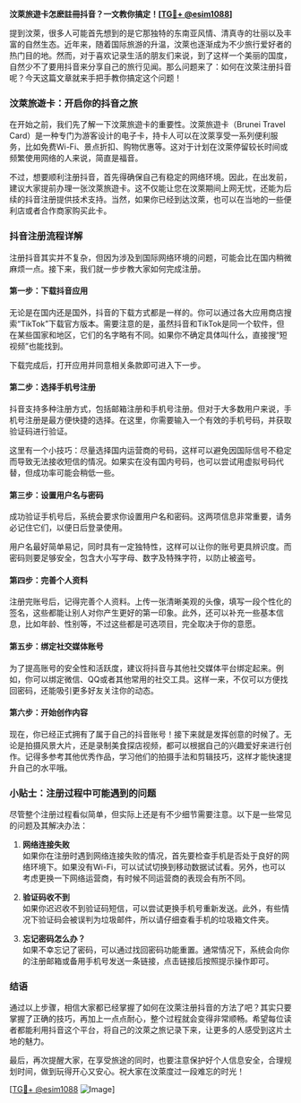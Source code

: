 **汶萊旅遊卡怎麽註冊抖音？一文教你搞定！[[TG💪+ @esim1088](https://t.me/s/esim1088)]**

提到汶萊，很多人可能首先想到的是它那独特的东南亚风情、清真寺的壮丽以及丰富的自然生态。近年来，随着国际旅游的升温，汶萊也逐渐成为不少旅行爱好者的热门目的地。然而，对于喜欢记录生活的朋友们来说，到了这样一个美丽的国度，自然少不了要用抖音来分享自己的旅行见闻。那么问题来了：如何在汶萊注册抖音呢？今天这篇文章就来手把手教你搞定这个问题！

### 汶萊旅遊卡：开启你的抖音之旅

在开始之前，我们先了解一下汶萊旅遊卡的重要性。汶萊旅遊卡（Brunei Travel Card）是一种专门为游客设计的电子卡，持卡人可以在汶萊享受一系列便利服务，比如免费Wi-Fi、景点折扣、购物优惠等。这对于计划在汶萊停留较长时间或频繁使用网络的人来说，简直是福音。

不过，想要顺利注册抖音，首先得确保自己有稳定的网络环境。因此，在出发前，建议大家提前办理一张汶萊旅遊卡。这不仅能让您在汶萊期间上网无忧，还能为后续的抖音注册提供技术支持。当然，如果你已经到达汶萊，也可以在当地的一些便利店或者合作商家购买此卡。

### 抖音注册流程详解

注册抖音其实并不复杂，但因为涉及到国际网络环境的问题，可能会比在国内稍微麻烦一点。接下来，我们就一步步教大家如何完成注册。

#### 第一步：下载抖音应用

无论是在国内还是国外，抖音的下载方式都是一样的。你可以通过各大应用商店搜索“TikTok”下载官方版本。需要注意的是，虽然抖音和TikTok是同一个软件，但在某些国家和地区，它们的名字略有不同。如果你不确定具体叫什么，直接搜“短视频”也能找到。

下载完成后，打开应用并同意相关条款即可进入下一步。

#### 第二步：选择手机号注册

抖音支持多种注册方式，包括邮箱注册和手机号注册。但对于大多数用户来说，手机号注册是最方便快捷的选择。在这里，你需要输入一个有效的手机号码，并获取验证码进行验证。

这里有一个小技巧：尽量选择国内运营商的号码，这样可以避免因国际信号不稳定而导致无法接收短信的情况。如果实在没有国内号码，也可以尝试用虚拟号码代替，但成功率可能会稍低一些。

#### 第三步：设置用户名与密码

成功验证手机号后，系统会要求你设置用户名和密码。这两项信息非常重要，请务必记住它们，以便日后登录使用。

用户名最好简单易记，同时具有一定独特性，这样可以让你的账号更具辨识度。而密码则要足够安全，包含大小写字母、数字及特殊字符，以防止被盗号。

#### 第四步：完善个人资料

注册完账号后，记得完善个人资料。上传一张清晰美观的头像，填写一段个性化的签名，这些都能让别人对你产生更好的第一印象。此外，还可以补充一些基本信息，比如年龄、性别等，不过这些都是可选项目，完全取决于你的意愿。

#### 第五步：绑定社交媒体账号

为了提高账号的安全性和活跃度，建议将抖音与其他社交媒体平台绑定起来。例如，你可以绑定微信、QQ或者其他常用的社交工具。这样一来，不仅可以方便找回密码，还能吸引更多好友关注你的动态。

#### 第六步：开始创作内容

现在，你已经正式拥有了属于自己的抖音账号！接下来就是发挥创意的时候了。无论是拍摄风景大片，还是录制美食探店视频，都可以根据自己的兴趣爱好来进行创作。记得多参考其他优秀作品，学习他们的拍摄手法和剪辑技巧，这样才能快速提升自己的水平哦。

### 小贴士：注册过程中可能遇到的问题

尽管整个注册过程看似简单，但实际上还是有不少细节需要注意。以下是一些常见的问题及其解决办法：

1. **网络连接失败**  
   如果你在注册时遇到网络连接失败的情况，首先要检查手机是否处于良好的网络环境下。如果没有Wi-Fi，可以试试切换到移动数据试试看。另外，也可以考虑更换一下网络运营商，有时候不同运营商的表现会有所不同。

2. **验证码收不到**  
   如果你迟迟收不到验证码短信，可以尝试更换手机号重新发送。此外，有些情况下验证码会被误判为垃圾邮件，所以请仔细查看手机的垃圾箱文件夹。

3. **忘记密码怎么办？**  
   如果不幸忘记了密码，可以通过找回密码功能重置。通常情况下，系统会向你的注册邮箱或备用手机号发送一条链接，点击链接后按照提示操作即可。

### 结语

通过以上步骤，相信大家都已经掌握了如何在汶萊注册抖音的方法了吧？其实只要掌握了正确的技巧，再加上一点点耐心，整个过程就会变得非常顺畅。希望每位读者都能利用抖音这个平台，将自己的汶萊之旅记录下来，让更多的人感受到这片土地的魅力。

最后，再次提醒大家，在享受旅途的同时，也要注意保护好个人信息安全，合理规划时间，做到玩得开心又安心。祝大家在汶萊度过一段难忘的时光！

[[TG💪+ @esim1088](https://t.me/s/esim1088) ![Image](https://i.postimg.cc/4NQfJmqS/Snipaste-2025-05-13-00-14-12.png)]